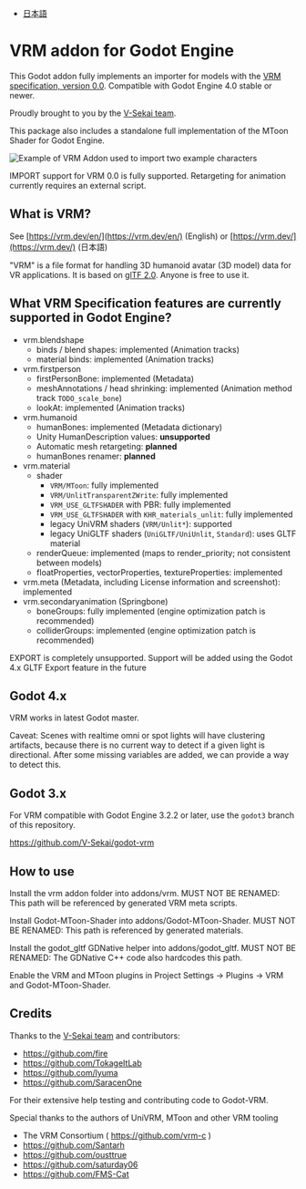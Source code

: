 - [日本語](README.ja.md)

# VRM addon for Godot Engine

This Godot addon fully implements an importer for models with the [VRM specification, version 0.0](https://github.com/vrm-c/vrm-specification/tree/master/specification/0.0).
Compatible with Godot Engine 4.0 stable or newer.

Proudly brought to you by the [V-Sekai team](https://v-sekai.org/about).

This package also includes a standalone full implementation of the MToon Shader for Godot Engine.

![Example of VRM Addon used to import two example characters](vrm_samples/screenshot/vrm_sample_screenshot.png)

IMPORT support for VRM 0.0 is fully supported. Retargeting for animation currently requires an external script.

## What is VRM?

See [https://vrm.dev/en/](https://vrm.dev/en/) (English) or [https://vrm.dev/](https://vrm.dev/) (日本語)

"VRM" is a file format for handling 3D humanoid avatar (3D model) data for VR applications.
It is based on [glTF 2.0](https://www.khronos.org/gltf/). Anyone is free to use it.

## What VRM Specification features are currently supported in Godot Engine?

* vrm.blendshape
  * binds / blend shapes: implemented (Animation tracks)
  * material binds: implemented (Animation tracks)
* vrm.firstperson
  * firstPersonBone: implemented (Metadata)
  * meshAnnotations / head shrinking: implemented (Animation method track `TODO_scale_bone`)
  * lookAt: implemented (Animation tracks)
* vrm.humanoid
  * humanBones: implemented (Metadata dictionary)
  * Unity HumanDescription values: **unsupported**
  * Automatic mesh retargeting: **planned**
  * humanBones renamer: **planned**
* vrm.material
  * shader
    * `VRM/MToon`: fully implemented
    * `VRM/UnlitTransparentZWrite`: fully implemented
    * `VRM_USE_GLTFSHADER` with PBR: fully implemented
    * `VRM_USE_GLTFSHADER` with `KHR_materials_unlit`: fully implemented
    * legacy UniVRM shaders (`VRM/Unlit*`): supported
    * legacy UniGLTF shaders (`UniGLTF/UniUnlit`, `Standard`): uses GLTF material
  * renderQueue: implemented (maps to render_priority; not consistent between models)
  * floatProperties, vectorProperties, textureProperties: implemented
* vrm.meta (Metadata, including License information and screenshot): implemented
* vrm.secondaryanimation (Springbone)
  * boneGroups: fully implemented (engine optimization patch is recommended)
  * colliderGroups: implemented (engine optimization patch is recommended)

EXPORT is completely unsupported. Support will be added using the Godot 4.x GLTF Export feature in the future

## Godot 4.x

VRM works in latest Godot master.

Caveat: Scenes with realtime omni or spot lights will have clustering artifacts, because there is no current way to detect if a given light is directional. After some missing variables are added, we can provide a way to detect this.

## Godot 3.x

For VRM compatible with Godot Engine 3.2.2 or later, use the `godot3` branch of this repository.

https://github.com/V-Sekai/godot-vrm

## How to use

Install the vrm addon folder into addons/vrm. MUST NOT BE RENAMED: This path will be referenced by generated VRM meta scripts.

Install Godot-MToon-Shader into addons/Godot-MToon-Shader. MUST NOT BE RENAMED: This path is referenced by generated materials.

Install the godot_gltf GDNative helper into addons/godot_gltf. MUST NOT BE RENAMED: The GDNative C++ code also hardcodes this path.

Enable the VRM and MToon plugins in Project Settings -> Plugins -> VRM and Godot-MToon-Shader.

## Credits

Thanks to the [V-Sekai team](https://v-sekai.org/about) and contributors:

- https://github.com/fire
- https://github.com/TokageItLab
- https://github.com/lyuma
- https://github.com/SaracenOne

For their extensive help testing and contributing code to Godot-VRM.

Special thanks to the authors of UniVRM, MToon and other VRM tooling

- The VRM Consortium ( https://github.com/vrm-c )
- https://github.com/Santarh
- https://github.com/ousttrue
- https://github.com/saturday06
- https://github.com/FMS-Cat

